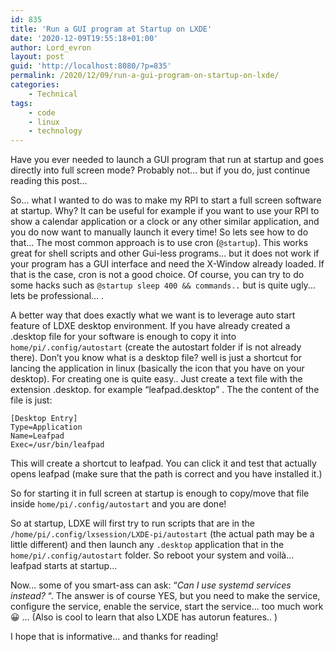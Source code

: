 ```yaml
---
id: 835
title: 'Run a GUI program at Startup on LXDE'
date: '2020-12-09T19:55:18+01:00'
author: Lord_evron
layout: post
guid: 'http://localhost:8080/?p=835'
permalink: /2020/12/09/run-a-gui-program-on-startup-on-lxde/
categories:
    - Technical
tags:
    - code
    - linux
    - technology
---
```


Have you ever needed to launch a GUI program that run at startup and goes directly into full screen mode? 
Probably not... but if you do, just continue reading this post...

So... what I wanted to do was to make my RPI to start a full screen software at startup. 
Why? It can be useful for example if you want to use your RPI to show a calendar application or a clock or 
any other similar application, and you do now want to manually launch it every time! 
So lets see how to do that... The most common approach is to use cron (`@startup`). 
This works great for shell scripts and other Gui-less programs... but it does not work if your program has a GUI interface 
and need the X-Window already loaded. If that is the case, cron is not a good choice. Of course, you can try to do some hacks such as 
`@startup sleep 400 && commands..` but is quite ugly... lets be professional… .

A better way that does exactly what we want is to leverage auto start feature of LDXE desktop environment. 
If you have already created a .desktop file for your software is enough to copy it into
`home/pi/.config/autostart` (create the autostart folder if is not already there). 
Don’t you know what is a desktop file? well is just a shortcut for lancing the application in linux (basically the icon that you have on your desktop). For creating one is quite easy.. Just create a text file with the extension .desktop. for example “leafpad.desktop” . The the content of the file is just:

```
[Desktop Entry]
Type=Application
Name=Leafpad
Exec=/usr/bin/leafpad
```

This will create a shortcut to leafpad. You can click it and test that actually opens leafpad (make sure that the path is correct and you have installed it.)

So for starting it in full screen at startup is enough to copy/move that file inside `home/pi/.config/autostart` and you are done!

So at startup, LDXE will first try to run scripts that are in the `/home/pi/.config/lxsession/LXDE-pi/autostart` 
(the actual path may be a little different) and then launch any `.desktop` application that in the `home/pi/.config/autostart` folder.
So reboot your system and voilà... leafpad starts at startup...

Now... some of you smart-ass can ask: “*Can I use systemd services instead?* “. The answer is of course YES, but you need to make the service, configure the service, enable the service, start the service... too much work 😀 ... (Also is cool to learn that also LXDE has autorun features.. )

I hope that is informative… and thanks for reading!

